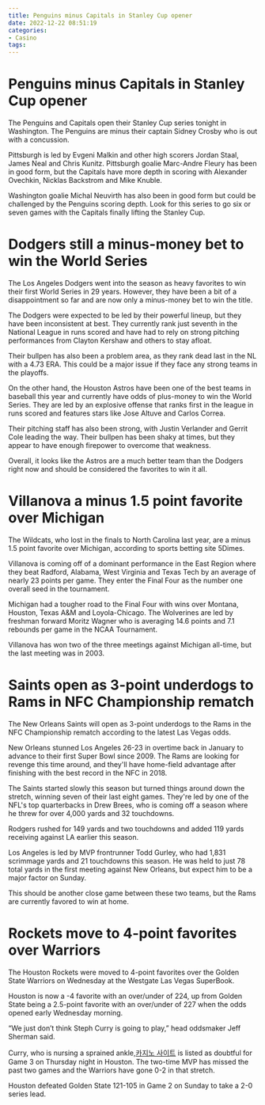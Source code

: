 ```yaml
---
title: Penguins minus Capitals in Stanley Cup opener
date: 2022-12-22 08:51:19
categories:
- Casino
tags:
---
```



#  Penguins minus Capitals in Stanley Cup opener

The Penguins and Capitals open their Stanley Cup series tonight in Washington. The Penguins are minus their captain Sidney Crosby who is out with a concussion.

Pittsburgh is led by Evgeni Malkin and other high scorers Jordan Staal, James Neal and Chris Kunitz. Pittsburgh goalie Marc-Andre Fleury has been in good form, but the Capitals have more depth in scoring with Alexander Ovechkin, Nicklas Backstrom and Mike Knuble.

Washington goalie Michal Neuvirth has also been in good form but could be challenged by the Penguins scoring depth. Look for this series to go six or seven games with the Capitals finally lifting the Stanley Cup.

#  Dodgers still a minus-money bet to win the World Series

The Los Angeles Dodgers went into the season as heavy favorites to win their first World Series in 29 years. However, they have been a bit of a disappointment so far and are now only a minus-money bet to win the title.

The Dodgers were expected to be led by their powerful lineup, but they have been inconsistent at best. They currently rank just seventh in the National League in runs scored and have had to rely on strong pitching performances from Clayton Kershaw and others to stay afloat.

Their bullpen has also been a problem area, as they rank dead last in the NL with a 4.73 ERA. This could be a major issue if they face any strong teams in the playoffs.

On the other hand, the Houston Astros have been one of the best teams in baseball this year and currently have odds of plus-money to win the World Series. They are led by an explosive offense that ranks first in the league in runs scored and features stars like Jose Altuve and Carlos Correa.

Their pitching staff has also been strong, with Justin Verlander and Gerrit Cole leading the way. Their bullpen has been shaky at times, but they appear to have enough firepower to overcome that weakness.

Overall, it looks like the Astros are a much better team than the Dodgers right now and should be considered the favorites to win it all.

#  Villanova a minus 1.5 point favorite over Michigan

The Wildcats, who lost in the finals to North Carolina last year, are a minus 1.5 point favorite over Michigan, according to sports betting site 5Dimes.

Villanova is coming off of a dominant performance in the East Region where they beat Radford, Alabama, West Virginia and Texas Tech by an average of nearly 23 points per game. They enter the Final Four as the number one overall seed in the tournament.

Michigan had a tougher road to the Final Four with wins over Montana, Houston, Texas A&M and Loyola-Chicago. The Wolverines are led by freshman forward Moritz Wagner who is averaging 14.6 points and 7.1 rebounds per game in the NCAA Tournament.

Villanova has won two of the three meetings against Michigan all-time, but the last meeting was in 2003.

#  Saints open as 3-point underdogs to Rams in NFC Championship rematch

The New Orleans Saints will open as 3-point underdogs to the Rams in the NFC Championship rematch according to the latest Las Vegas odds.

New Orleans stunned Los Angeles 26-23 in overtime back in January to advance to their first Super Bowl since 2009. The Rams are looking for revenge this time around, and they'll have home-field advantage after finishing with the best record in the NFC in 2018.

The Saints started slowly this season but turned things around down the stretch, winning seven of their last eight games. They're led by one of the NFL's top quarterbacks in Drew Brees, who is coming off a season where he threw for over 4,000 yards and 32 touchdowns.

Rodgers rushed for 149 yards and two touchdowns and added 119 yards receiving against LA earlier this season.

Los Angeles is led by MVP frontrunner Todd Gurley, who had 1,831 scrimmage yards and 21 touchdowns this season. He was held to just 78 total yards in the first meeting against New Orleans, but expect him to be a major factor on Sunday.

This should be another close game between these two teams, but the Rams are currently favored to win at home.

#  Rockets move to 4-point favorites over Warriors

The Houston Rockets were moved to 4-point favorites over the Golden State Warriors on Wednesday at the Westgate Las Vegas SuperBook.

Houston is now a -4 favorite with an over/under of 224, up from Golden State being a 2.5-point favorite with an over/under of 227 when the odds opened early Wednesday morning.

“We just don’t think Steph Curry is going to play,” head oddsmaker Jeff Sherman said.

Curry, who is nursing a sprained ankle,[카지노 사이트](https://choegocasino.com/) is listed as doubtful for Game 3 on Thursday night in Houston. The two-time MVP has missed the past two games and the Warriors have gone 0-2 in that stretch.

Houston defeated Golden State 121-105 in Game 2 on Sunday to take a 2-0 series lead.
